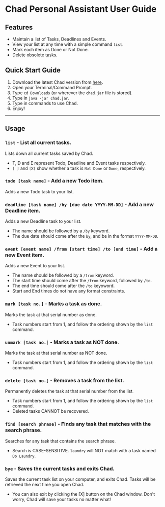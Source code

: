 # Chad Personal Assistant User Guide

## Features 

- Maintain a list of Tasks, Deadlines and Events.
- View your list at any time with a simple command `list`.
- Mark each item as Done or Not Done.
- Delete obsolete tasks.

## Quick Start Guide
1. Download the latest Chad version from [here](https://github.com/fahim-tazz/ip/releases).
2. Open your Terminal/Command Prompt.
3. Type `cd Downloads` (or wherever the `chad.jar` file is stored).
4. Type in `java -jar chad.jar`.
5. Type in commands to use Chad.
6. Enjoy!

---

## Usage

### `list` - List all current tasks.

Lists down all current tasks saved by Chad.
- T, D and E represent Todo, Deadline and Event tasks respectively.
- `[ ]` and `[X]` show whether a task is `Not Done` or `Done`, respectively.


### `todo [task name]` - Add a new Todo item.

Adds a new Todo task to your list.

### `deadline [task name] /by [due date YYYY-MM-DD]` - Add a new Deadline item.

Adds a new Deadline task to your list. 
- The name should be followed by a ` /by ` keyword. 
- The due date should come after the ` by `, and be in the format `YYYY-MM-DD`.

### `event [event name] /from [start time] /to [end time]` - Add a new Event item.

Adds a new Event to your list.
- The name should be followed by a ` /from ` keyword.
- The start time should come after the ` /from ` keyword, followed by ` /to `.
- The end time should come after the ` /to ` keyoword.
- Start and End times do not have any format constraints.

### `mark [task no.]` - Marks a task as done.

Marks the task at that serial number as done.
- Task numbers start from 1, and follow the ordering shown by the `list` command.

### `unmark [task no.]` - Marks a task as NOT done.

Marks the task at that serial number as NOT done.
- Task numbers start from 1, and follow the ordering shown by the `list` command.

### `delete [task no.]` - Removes a task from the list.

Permanently deletes the task at that serial number from the list.
- Task numbers start from 1, and follow the ordering shown by the `list` command.
- Deleted tasks CANNOT be recovered.

### `find [search phrase]` - Finds any task that matches with the search phrase.

Searches for any task that contains the search phrase.
- Search is CASE-SENSITIVE. `laundry` will NOT match with a task named `Do Laundry`.

### `bye` - Saves the current tasks and exits Chad.

Saves the current task list on your computer, and exits Chad. Tasks will be retrieved the next time you open Chad.
- You can also exit by clicking the [X] button on the Chad window. Don't worry, Chad will save your tasks no matter what!
